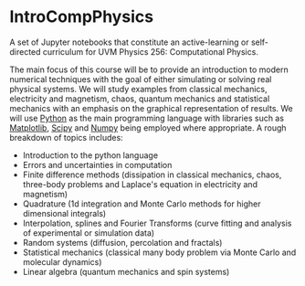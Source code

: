 IntroCompPhysics
================

A set of Jupyter notebooks that constitute an active-learning or self-directed
curriculum for UVM Physics 256: Computational Physics.

The main focus of this course will be to provide an introduction to modern
numerical techniques with the goal of either simulating or solving real
physical systems.  We will study examples from classical mechanics, electricity
and magnetism, chaos, quantum mechanics and statistical mechanics with an
emphasis on the graphical representation of results.  We will use
[Python](https://www.python.org/) as the main programming language with
libraries such as [Matplotlib](http://matplotlib.org/),
[Scipy](https://scipy.org/) and [Numpy](http://www.numpy.org/) being employed
where appropriate.  A rough breakdown of topics includes:

- Introduction to the python language
- Errors and uncertainties in computation
- Finite difference methods (dissipation in classical mechanics, chaos, three-body problems
and Laplace's equation in electricity and magnetism) 
-  Quadrature (1d integration and Monte Carlo methods for higher dimensional integrals)
-  Interpolation, splines and Fourier Transforms (curve fitting and analysis of experimental or
simulation data) 
- Random systems (diffusion, percolation and fractals)
- Statistical mechanics (classical many body problem via Monte Carlo and
molecular dynamics)
- Linear algebra (quantum mechanics and spin systems)


